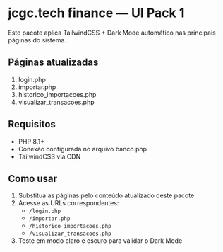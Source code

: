 # jcgc.tech finance — UI Pack 1

Este pacote aplica TailwindCSS + Dark Mode automático nas principais páginas do sistema.

## Páginas atualizadas
1. login.php
2. importar.php
3. historico_importacoes.php
4. visualizar_transacoes.php

## Requisitos
- PHP 8.1+
- Conexão configurada no arquivo banco.php
- TailwindCSS via CDN

## Como usar
1. Substitua as páginas pelo conteúdo atualizado deste pacote
2. Acesse as URLs correspondentes:
   - `/login.php`
   - `/importar.php`
   - `/historico_importacoes.php`
   - `/visualizar_transacoes.php`
3. Teste em modo claro e escuro para validar o Dark Mode
